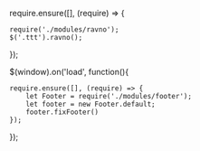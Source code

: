 require.ensure([], (require) => {

	require('./modules/ravno');
	$('.ttt').ravno();

});


$(window).on('load', function(){

	require.ensure([], (require) => {
		let Footer = require('./modules/footer');
		let footer = new Footer.default;
		footer.fixFooter()
	});

});
